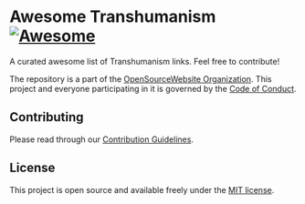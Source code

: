 # Awesome Transhumanism [![Awesome](https://cdn.rawgit.com/sindresorhus/awesome/d7305f38d29fed78fa85652e3a63e154dd8e8829/media/badge.svg)](https://github.com/sindresorhus/awesome)

A curated awesome list of Transhumanism links. Feel free to contribute!

The repository is a part of the [OpenSourceWebsite Organization](https://github.com/opensourcewebsite-org). This project and everyone participating in it is governed by the [Code of Conduct](CODE_OF_CONDUCT.md).

## Contributing

Please read through our [Contribution Guidelines](CONTRIBUTING.md).

## License

This project is open source and available freely under the [MIT license](LICENSE.md).
